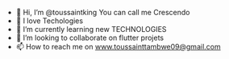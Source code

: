 - 👋 Hi, I’m @toussaintking You can call me Crescendo
- 👀 I love Techologies
- 🌱 I’m currently learning new TECHNOLOGIES
- 💞️ I’m looking to collaborate on flutter projets
- 📫 How to reach me on www.toussainttambwe09@gmail.com

<!---
toussaintking/toussaintking is a ✨ special ✨ repository because its `README.md` (this file) appears on your GitHub profile.
You can click the Preview link to take a look at your changes.
--->
